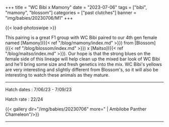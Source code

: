 +++
title = "WC Bibi x Mamony"
date = "2023-07-06"
tags = ["bibi", "mamony", "blossom"]
categories = ["past clutches"]
banner = "img/babies/20230706/M1"
+++

{{< load-photoswipe >}}

This pairing is a great F1 group with WC Bibi paired to our 4th gen female named [Mamony]({{< ref "/blog/mamony/index.md" >}}) from [Blossom]({{< ref "/blog/blossom/index.md" >}}) x [Maitso]({{< ref "/blog/maitso/index.md" >}}). Our hope is that the strong blues on the female side of this lineage will help clean up the mixed bar look of WC Bibi and he'll bring some size and fresh genetics into the mix. WC Bibi's yellows are very interesting and slightly different from Blossom's, so it will also be interesting to watch these animals as they mature. 

---

Hatch dates
: 7/06/23 - 7/09/23

Hatch rate
: 22/24

{{< gallery dir="/img/babies/20230706" more=" | Ambilobe Panther Chameleon"/>}}

---

